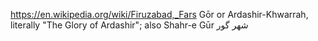https://en.wikipedia.org/wiki/Firuzabad,_Fars
 Gōr or Ardashir-Khwarrah, literally "The Glory of Ardashir"; also Shahr-e Gūr شهر گور